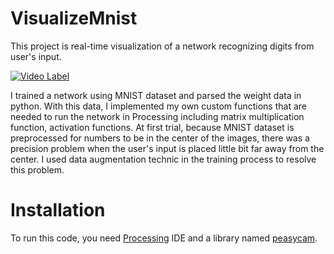 # VisualizeMnist
This project is real-time visualization of a network recognizing digits from user's input.

[![Video Label](http://img.youtube.com/vi/WQYCK1YpsjE/0.jpg)](https://youtu.be/WQYCK1YpsjE?t=0s)

I trained a network using MNIST dataset and parsed the weight data in python. With this data, I implemented my own custom functions that are needed to run the network in Processing including matrix multiplication function, activation functions. At first trial, because MNIST dataset is preprocessed for numbers to be in the center of the images, there was a precision problem when the user's input is placed little bit far away from the center. I used data augmentation technic in the training process to resolve this problem. 


# Installation
To run this code, you need [Processing](https://www.processing.org/download/) IDE and a library named [peasycam](http://mrfeinberg.com/peasycam/).
